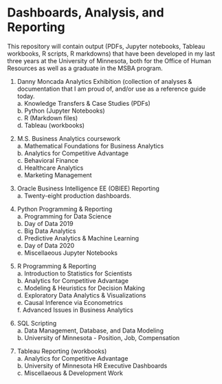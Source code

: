 # Dashboards, Analysis, and Reporting

This repository will contain output (PDFs, Jupyter notebooks, Tableau workbooks, R scripts, R markdowns) that have been developed in my last three years at the University of Minnesota, both for the Office of Human Resources as well as a graduate in the MSBA program.

1.  Danny Moncada Analytics Exhibition (collection of analyses & documentation that I am proud of, and/or use as a reference guide today.<br/>
  a.  Knowledge Transfers & Case Studies (PDFs)<br/>
  b.  Python (Jupyter Notebooks)<br/>
  c.  R (Markdown files)<br/>
  d.  Tableau (workbooks)<br/>

2.  M.S. Business Analytics coursework <br/>
  a.  Mathematical Foundations for Business Analytics<br/>
  b.  Analytics for Competitive Advantage<br/>
  c.  Behavioral Finance<br/>
  d.  Healthcare Analytics<br/>
  e.  Marketing Management<br/>
  
3.  Oracle Business Intelligence EE (OBIEE) Reporting<br/>
  a.  Twenty-eight production dashboards.
  
4.  Python Programming & Reporting<br/>
  a.  Programming for Data Science<br/>
  b.  Day of Data 2019<br/>
  c.  Big Data Analytics<br/>
  d.  Predictive Analytics & Machine Learning<br/>
  e.  Day of Data 2020<br/>
  e.  Miscellaeous Jupyter Notebooks<br/>
  
5.  R Programming & Reporting<br/>
  a.  Introduction to Statistics for Scientists<br/>
  b.  Analytics for Competitive Advantage<br/>
  c.  Modeling & Heuristics for Decision Making<br/>
  d.  Exploratory Data Analytics & Visualizations<br/>
  e.  Causal Inference via Econometrics<br/>
  f.  Advanced Issues in Business Analytics<br/>
  
6.  SQL Scripting<br/>
  a.  Data Management, Database, and Data Modeling<br/>
  b.  University of Minnesota - Position, Job, Compensation<br/>

7.  Tableau Reporting (workbooks)<br/>
  a.  Analytics for Competitive Advantage<br/>
  b.  University of Minnesota HR Executive Dashboards<br/>
  c.  Miscellaeous & Development Work<br/>
